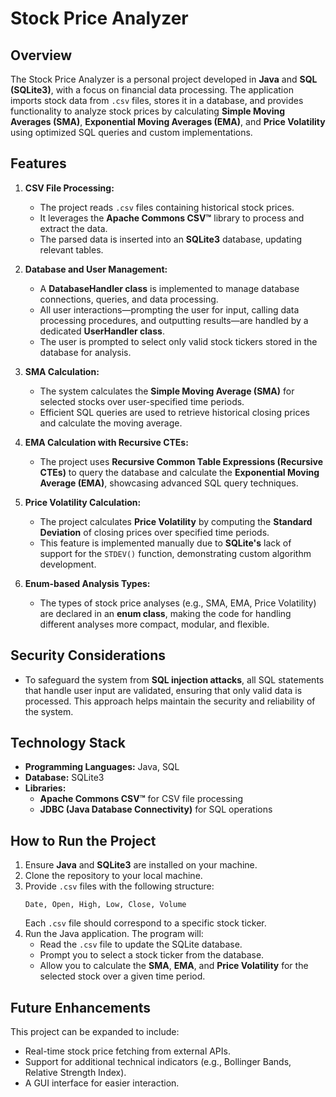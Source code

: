 # Stock Price Analyzer

## Overview
The Stock Price Analyzer is a personal project developed in **Java** and **SQL (SQLite3)**, with a focus on financial data processing. The application imports stock data from `.csv` files, stores it in a database, and provides functionality to analyze stock prices by calculating **Simple Moving Averages (SMA)**, **Exponential Moving Averages (EMA)**, and **Price Volatility** using optimized SQL queries and custom implementations.

## Features
1. **CSV File Processing:**
   - The project reads `.csv` files containing historical stock prices.
   - It leverages the **Apache Commons CSV™** library to process and extract the data.
   - The parsed data is inserted into an **SQLite3** database, updating relevant tables.

2. **Database and User Management:**
   - A **DatabaseHandler class** is implemented to manage database connections, queries, and data processing.
   - All user interactions—prompting the user for input, calling data processing procedures, and outputting results—are handled by a dedicated **UserHandler class**.
   - The user is prompted to select only valid stock tickers stored in the database for analysis.

3. **SMA Calculation:**
   - The system calculates the **Simple Moving Average (SMA)** for selected stocks over user-specified time periods.
   - Efficient SQL queries are used to retrieve historical closing prices and calculate the moving average.

4. **EMA Calculation with Recursive CTEs:**
   - The project uses **Recursive Common Table Expressions (Recursive CTEs)** to query the database and calculate the **Exponential Moving Average (EMA)**, showcasing advanced SQL query techniques.

5. **Price Volatility Calculation:**
   - The project calculates **Price Volatility** by computing the **Standard Deviation** of closing prices over specified time periods.
   - This feature is implemented manually due to **SQLite's** lack of support for the `STDEV()` function, demonstrating custom algorithm development.

6. **Enum-based Analysis Types:**
   - The types of stock price analyses (e.g., SMA, EMA, Price Volatility) are declared in an **enum class**, making the code for handling different analyses more compact, modular, and flexible.

## Security Considerations

   - To safeguard the system from **SQL injection attacks**, all SQL statements that handle user input are validated, ensuring that only valid data is processed. This approach helps maintain the security and reliability of the system.

## Technology Stack
- **Programming Languages:** Java, SQL
- **Database:** SQLite3
- **Libraries:**
   - **Apache Commons CSV™** for CSV file processing
   - **JDBC (Java Database Connectivity)** for SQL operations

## How to Run the Project
1. Ensure **Java** and **SQLite3** are installed on your machine.
2. Clone the repository to your local machine.
3. Provide `.csv` files with the following structure:
   ```
   Date, Open, High, Low, Close, Volume
   ```
   Each `.csv` file should correspond to a specific stock ticker.
4. Run the Java application. The program will:
   - Read the `.csv` file to update the SQLite database.
   - Prompt you to select a stock ticker from the database.
   - Allow you to calculate the **SMA**, **EMA**, and **Price Volatility** for the selected stock over a given time period.

## Future Enhancements
This project can be expanded to include:
- Real-time stock price fetching from external APIs.
- Support for additional technical indicators (e.g., Bollinger Bands, Relative Strength Index).
- A GUI interface for easier interaction.
